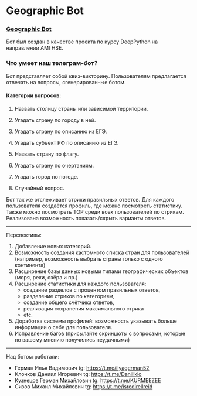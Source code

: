 Geographic Bot
========================
### [Geographic Bot](https://t.me/pythongeographic_bot)
Бот был создан в качестве проекта по курсу DeepPython на направлении AMI HSE.
### Что умеет наш телеграм-бот?
Бот представляет собой квиз-викторину. Пользователям предлагается отвечать на вопросы, сгенерированные ботом.
#### Категории вопросов:

1) Назвать столицу страны или зависимой территории.

2) Угадать страну по городу в ней.

3) Угадать страну по описанию из ЕГЭ.

4) Угадать субъект РФ по описанию из ЕГЭ.

5) Назвать страну по флагу.

6) Угадать страну по очертаниям.

7) Угадать город по погоде.

8) Случайный вопрос.

Бот так же отслеживает стрики правильных ответов. 
Для каждого пользователя создаётся профиль, где можно посмотреть статистику. 
Также можно посмотреть TOP среди всех пользователей по стрикам.
Реализована возможность показать/скрыть варианты ответов.

---

Перспективы:
1) Добавление новых категорий.
2) Возможность создания кастомного списка стран для пользователей (например, возможность выбрать страны только с одного 
континента)
3) Расширение базы данных новыми типами географических объектов (моря, реки, озёра и пр.)
4) Расширение статистики для каждого пользователя: 
    - создание разделов с процентом правильных ответов, 
    - разделение стриков по категориям, 
    - создание общего счётчика ответов, 
    - реализация сохранения максимального стрика
    - etc.
5) Доработка системы профилей: возможность указывать больше информации о себе для пользователя.
6) Исправление багов (присылайте скриншоты с вопросами, которые по вашему мнению получились неудачными)

---
Над ботом работали:
- Герман Илья Вадимович tg: https://t.me/ilyagerman52
- Клочков Даниил Игоревич tg: https://t.me/Daniilklo
- Кузнецов Герман Михайлович tg: https://t.me/KURMEEZEE
- Сизов Михаил Михайлович tg: https://t.me/isredirellreid




